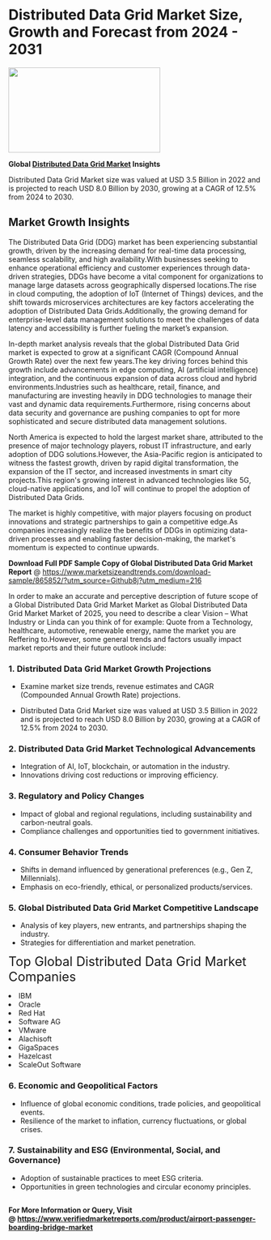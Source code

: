 <H1>Distributed Data Grid Market Size, Growth and Forecast from 2024 - 2031</H1><img class="aligncenter size-medium wp-image-584254" src="https://thirdeyenews.in/wp-content/uploads/2024/09/Global-Market-Research-300x168.jpeg" alt="" width="300" height="168" /><p><strong>Global&nbsp;<a href="https://www.marketsizeandtrends.com/download-sample/865852/?utm_source=Github8j?utm_medium=216">Distributed Data Grid Market</a> Insights</strong></p><p>Distributed Data Grid Market size was valued at USD 3.5 Billion in 2022 and is projected to reach USD 8.0 Billion by 2030, growing at a CAGR of 12.5% from 2024 to 2030.</p><p><h2>Market Growth Insights</h2> <p>The Distributed Data Grid (DDG) market has been experiencing substantial growth, driven by the increasing demand for real-time data processing, seamless scalability, and high availability.With businesses seeking to enhance operational efficiency and customer experiences through data-driven strategies, DDGs have become a vital component for organizations to manage large datasets across geographically dispersed locations.The rise in cloud computing, the adoption of IoT (Internet of Things) devices, and the shift towards microservices architectures are key factors accelerating the adoption of Distributed Data Grids.Additionally, the growing demand for enterprise-level data management solutions to meet the challenges of data latency and accessibility is further fueling the market’s expansion.</p> <p>In-depth market analysis reveals that the global Distributed Data Grid market is expected to grow at a significant CAGR (Compound Annual Growth Rate) over the next few years.The key driving forces behind this growth include advancements in edge computing, AI (artificial intelligence) integration, and the continuous expansion of data across cloud and hybrid environments.Industries such as healthcare, retail, finance, and manufacturing are investing heavily in DDG technologies to manage their vast and dynamic data requirements.Furthermore, rising concerns about data security and governance are pushing companies to opt for more sophisticated and secure distributed data management solutions.</p> <p>North America is expected to hold the largest market share, attributed to the presence of major technology players, robust IT infrastructure, and early adoption of DDG solutions.However, the Asia-Pacific region is anticipated to witness the fastest growth, driven by rapid digital transformation, the expansion of the IT sector, and increased investments in smart city projects.This region's growing interest in advanced technologies like 5G, cloud-native applications, and IoT will continue to propel the adoption of Distributed Data Grids.</p> <p>The market is highly competitive, with major players focusing on product innovations and strategic partnerships to gain a competitive edge.As companies increasingly realize the benefits of DDGs in optimizing data-driven processes and enabling faster decision-making, the market's momentum is expected to continue upwards.</p> <p><span class=""><strong>Download Full PDF Sample Copy of Global Distributed Data Grid Market Report</strong> @ <a href="https://www.marketsizeandtrends.com/download-sample/865852/?utm_source=Github8j?utm_medium=216" target="_blank">https://www.marketsizeandtrends.com/download-sample/865852/?utm_source=Github8j?utm_medium=216</a></span></p><p>In order to make an accurate and perceptive description of future scope of a Global&nbsp;Distributed Data Grid Market Market as Global&nbsp;Distributed Data Grid Market Market of 2025, you need to describe a clear Vision &ndash; What Industry or Linda can you think of for example: Quote from a Technology, healthcare, automotive, renewable energy, name the market you are Reffering to.However, some general trends and factors usually impact market reports and their future outlook include:</p><h3>1.&nbsp;<strong>Distributed Data Grid Market Growth Projections</strong></h3><ul><li>Examine market size trends, revenue estimates and CAGR (Compounded Annual Growth Rate) projections.</li><li><p>Distributed Data Grid Market size was valued at USD 3.5 Billion in 2022 and is projected to reach USD 8.0 Billion by 2030, growing at a CAGR of 12.5% from 2024 to 2030.</p></li></ul><h3>2.&nbsp;<strong>Distributed Data Grid Market Technological Advancements</strong></h3><ul><li>Integration of AI, IoT, blockchain, or automation in the industry.</li><li>Innovations driving cost reductions or improving efficiency.</li></ul><h3>3.&nbsp;<strong>Regulatory and Policy Changes</strong></h3><ul><li>Impact of global and regional regulations, including sustainability and carbon-neutral goals.</li><li>Compliance challenges and opportunities tied to government initiatives.</li></ul><h3>4.&nbsp;<strong>Consumer Behavior Trends</strong></h3><ul><li>Shifts in demand influenced by generational preferences (e.g., Gen Z, Millennials).</li><li>Emphasis on eco-friendly, ethical, or personalized products/services.</li></ul><h3>5.&nbsp;<strong>Global Distributed Data Grid Market Competitive Landscape</strong></h3><ul><li>Analysis of key players, new entrants, and partnerships shaping the industry.</li><li>Strategies for differentiation and market penetration.</li></ul><p data-pm-slice="1 1 []"><span style="color: inherit; font-family: inherit; font-size: 25px;">Top Global Distributed Data Grid Market Companies</span></p><div class="" data-test-id=""><p><li>IBM</li><li> Oracle</li><li> Red Hat</li><li> Software AG</li><li> VMware</li><li> Alachisoft</li><li> GigaSpaces</li><li> Hazelcast</li><li> ScaleOut Software</li></p></div><h3>6.&nbsp;<strong>Economic and Geopolitical Factors</strong></h3><ul><li>Influence of global economic conditions, trade policies, and geopolitical events.</li><li>Resilience of the market to inflation, currency fluctuations, or global crises.</li></ul><h3>7.&nbsp;<strong>Sustainability and ESG (Environmental, Social, and Governance)</strong></h3><ul><li>Adoption of sustainable practices to meet ESG criteria.</li><li>Opportunities in green technologies and circular economy principles.</li></ul><h2><strong style="font-size: 14px;">For More Information or Query, Visit @&nbsp;</strong><a style="background-color: #ffffff; font-size: 14px;" href="https://www.marketsizeandtrends.com/report/distributed-data-grid-market/" target="_blank">https://www.verifiedmarketreports.com/product/airport-passenger-boarding-bridge-market</a></h2>